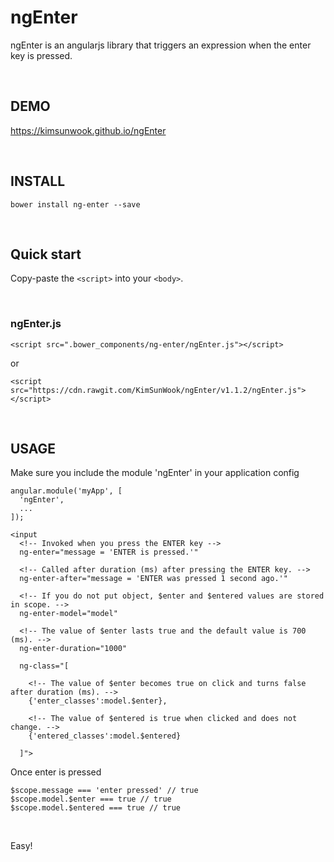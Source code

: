 ngEnter
=======

ngEnter is an angularjs library that triggers an expression when the enter key is pressed.

<br/>

DEMO
-------
https://kimsunwook.github.io/ngEnter

<br/>

INSTALL
-------

```
bower install ng-enter --save
```

<br/>

Quick start
-------
Copy-paste the ```<script>``` into your ```<body>```.

<br/>

### ngEnter.js

```
<script src=".bower_components/ng-enter/ngEnter.js"></script>
```
or
```
<script src="https://cdn.rawgit.com/KimSunWook/ngEnter/v1.1.2/ngEnter.js"></script>
```

<br/>

USAGE
-----

Make sure you include the module 'ngEnter' in your application config

```
angular.module('myApp', [
  'ngEnter',
  ...
]);
```

```
<input
  <!-- Invoked when you press the ENTER key -->
  ng-enter="message = 'ENTER is pressed.'"

  <!-- Called after duration (ms) after pressing the ENTER key. -->
  ng-enter-after="message = 'ENTER was pressed 1 second ago.'"

  <!-- If you do not put object, $enter and $entered values ​​are stored in scope. -->
  ng-enter-model="model"

  <!-- The value of $enter lasts true and the default value is 700 (ms). -->
  ng-enter-duration="1000"

  ng-class="[

    <!-- The value of $enter becomes true on click and turns false after duration (ms). -->
    {'enter_classes':model.$enter},

    <!-- The value of $entered is true when clicked and does not change. -->
    {'entered_classes':model.$entered}

  ]">
```

Once enter is pressed

```
$scope.message === 'enter pressed' // true
$scope.model.$enter === true // true
$scope.model.$entered === true // true
```

<br/>

Easy!
